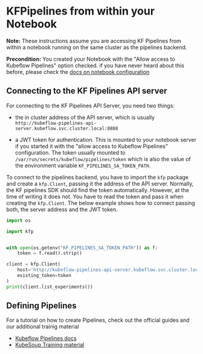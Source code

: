 # KFPipelines from within your Notebook

**Note:** These instructions assume you are accessing KF Pipelines from within 
a notebook running on the same cluster as the pipelines backend.

**Precondition:** You created your Notebook with the "Allow access to Kubeflow
Pipelines" option checked. if you have never heard about this before, please
check the [docs on notebook configuration](../notebooks/notebook-instance.md#configurations)

## Connecting to the KF Pipelines API server

For connecting to the KF Pipelines API Server, you need two things:

-   the in cluster address of the API server, which is usually 
    `http://kubeflow-pipelines-api-server.kubeflow.svc.cluster.local:8888`

-   a JWT token for authentication. This is mounted to your notebook server if
    you started it with the "allow access to Kubeflow Pipelines" configuration.
    The token usually mounted to `/var/run/secrets/kubeflow/pipelines/token`
    which is also the value of the environment variable
    `KF_PIPELINES_SA_TOKEN_PATH`. 

To connect to the pipelines backend, you have to import the `kfp` package and
create a `kfp.Client`, passing it the address of the API server. Normally, the
KF pipelines SDK should find the token automatically. However, at the time of
writing it does not. You have to read the token and pass it when creating the
`kfp.Client`. The below example shows how to connect passing both, the server
address and the JWT token.

```python
import os

import kfp


with open(os.getenv("KF_PIPELINES_SA_TOKEN_PATH")) as f:
    token = f.read().strip()

client = kfp.Client(
    host='http://kubeflow-pipelines-api-server.kubeflow.svc.cluster.local:8888',
    existing_token=token
)
print(client.list_experiments())
```

## Defining Pipelines

For a tutorial on how to create Pipelines, check out the official guides and
our additional trainig material

-   [Kubeflow Pipelines docs](https://www.kubeflow.org/docs/components/pipelines/sdk/build-pipeline/)
-   [KubeSoup Training material](https://gitlab.alexanderthamm.com/kaas/learn-kubeflow-v2/-/tree/main/training-v2)
